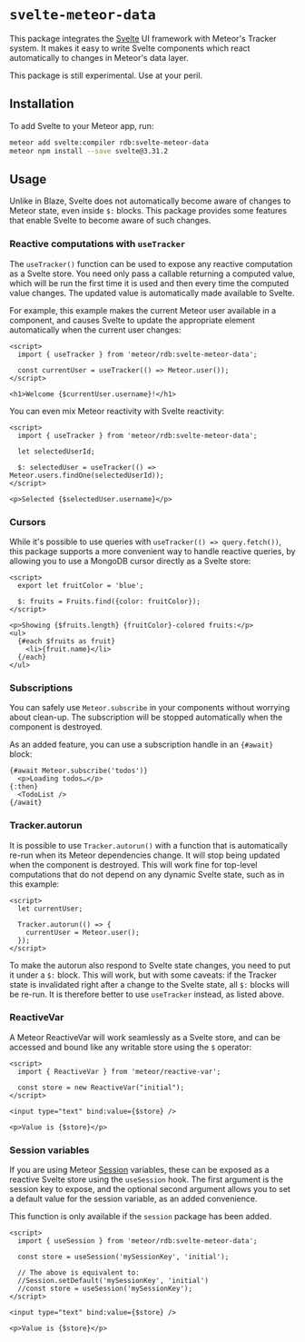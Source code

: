 # `svelte-meteor-data`

This package integrates the [Svelte](https://svelte.dev) UI framework with
Meteor's Tracker system.  It makes it easy to write Svelte components which
react automatically to changes in Meteor's data layer.

This package is still experimental.  Use at your peril.

## Installation

To add Svelte to your Meteor app, run:

```bash
meteor add svelte:compiler rdb:svelte-meteor-data
meteor npm install --save svelte@3.31.2
```

## Usage

Unlike in Blaze, Svelte does not automatically become aware of changes to Meteor
state, even inside `$:` blocks.  This package provides some features that enable
Svelte to become aware of such changes.

### Reactive computations with `useTracker`

The `useTracker()` function can be used to expose any reactive computation as a
Svelte store.  You need only pass a callable returning a computed value, which
will be run the first time it is used and then every time the computed value
changes.  The updated value is automatically made available to Svelte.

For example, this example makes the current Meteor user available in a
component, and causes Svelte to update the appropriate element automatically
when the current user changes:

```svelte
<script>
  import { useTracker } from 'meteor/rdb:svelte-meteor-data';

  const currentUser = useTracker(() => Meteor.user());
</script>

<h1>Welcome {$currentUser.username}!</h1>
```

You can even mix Meteor reactivity with Svelte reactivity:

```svelte
<script>
  import { useTracker } from 'meteor/rdb:svelte-meteor-data';

  let selectedUserId;

  $: selectedUser = useTracker(() => Meteor.users.findOne(selectedUserId));
</script>

<p>Selected {$selectedUser.username}</p>
```

### Cursors

While it's possible to use queries with `useTracker(() => query.fetch())`, this
package supports a more convenient way to handle reactive queries, by allowing
you to use a MongoDB cursor directly as a Svelte store:

```svelte
<script>
  export let fruitColor = 'blue';

  $: fruits = Fruits.find({color: fruitColor});
</script>

<p>Showing {$fruits.length} {fruitColor}-colored fruits:</p>
<ul>
  {#each $fruits as fruit}
    <li>{fruit.name}</li>
  {/each}
</ul>
```

### Subscriptions

You can safely use `Meteor.subscribe` in your components without worrying about
clean-up.  The subscription will be stopped automatically when the component is
destroyed.

As an added feature, you can use a subscription handle in an `{#await}` block:

```svelte
{#await Meteor.subscribe('todos')}
  <p>Loading todos…</p>
{:then}
  <TodoList />
{/await}
```

### Tracker.autorun

It is possible to use `Tracker.autorun()` with a function that is automatically
re-run when its Meteor dependencies change.  It will stop being updated when the
component is destroyed.  This will work fine for top-level computations that do
not depend on any dynamic Svelte state, such as in this example:

```svelte
<script>
  let currentUser;

  Tracker.autorun(() => {
    currentUser = Meteor.user();
  });
</script>
```

To make the autorun also respond to Svelte state changes, you need to put it
under a `$:` block.  This will work, but with some caveats: if the Tracker state
is invalidated right after a change to the Svelte state, all `$:` blocks will be
re-run.  It is therefore better to use `useTracker` instead, as listed above.

### ReactiveVar

A Meteor ReactiveVar will work seamlessly as a Svelte store, and can be accessed
and bound like any writable store using the `$` operator:

```svelte
<script>
  import { ReactiveVar } from 'meteor/reactive-var';

  const store = new ReactiveVar("initial");
</script>

<input type="text" bind:value={$store} />

<p>Value is {$store}</p>
```

### Session variables

If you are using Meteor [Session](https://docs.meteor.com/api/session.html)
variables, these can be exposed as a reactive Svelte store using the
`useSession` hook.  The first argument is the session key to expose, and the
optional second argument allows you to set a default value for the session
variable, as an added convenience.

This function is only available if the `session` package has been added.

```svelte
<script>
  import { useSession } from 'meteor/rdb:svelte-meteor-data';

  const store = useSession('mySessionKey', 'initial');

  // The above is equivalent to:
  //Session.setDefault('mySessionKey', 'initial')
  //const store = useSession('mySessionKey');
</script>

<input type="text" bind:value={$store} />

<p>Value is {$store}</p>
```
